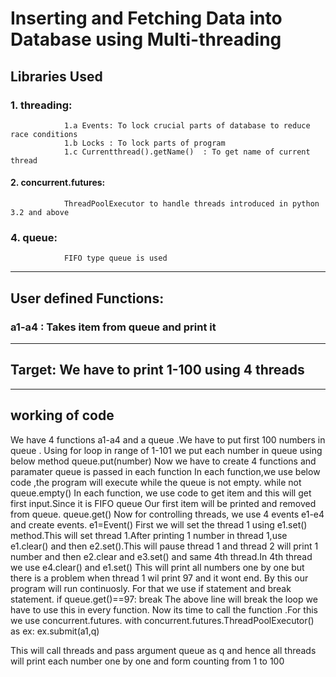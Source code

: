 # Inserting and Fetching Data into Database using Multi-threading
## Libraries Used
### 1. threading:
                1.a Events: To lock crucial parts of database to reduce race conditions
                1.b Locks : To lock parts of program
                1.c Currentthread().getName()  : To get name of current thread
#### 2. concurrent.futures:
                ThreadPoolExecutor to handle threads introduced in python 3.2 and above
### 4. queue:
                FIFO type queue is used
_________________________________________________________________________________________________________

## User defined Functions:
### a1-a4 :  Takes item from queue and print it
_________________________________________________________________________________________________________

## Target: We have to print 1-100 using 4 threads 
_________________________________________________________________________________________________________
## working of code
We have 4 functions a1-a4 and a queue .We have to put first 100 numbers in queue .
Using for loop in range of 1-101 we put each number in queue using below method
                       queue.put(number) 
Now we have to create 4 functions and paramater queue is passed in each function
In each function,we use below code ,the program will execute while the queue is not empty. 
                  while not queue.empty()
In each function, we use code to get item and this will get first input.Since it is FIFO queue Our first item will be printed and removed from queue.
                   queue.get() 
Now for controlling threads, we use 4 events e1-e4 and create events.
                  e1=Event()
First we will set the thread 1 using e1.set() method.This will set thread 1.After printing 1 number in thread 1,use e1.clear() and then e2.set().This will pause thread 1 and thread 2 will print 1 number and then e2.clear and e3.set() and same 4th thread.In 4th thread we use e4.clear() and e1.set()
This will print all numbers one by one but there is a problem when thread 1 wil print 97 and it wont end.
By this our program will run continuosly.
For that we use if statement and break statement.
        if queue.get()==97:
             break
The above line will break the loop we have to use this in every function.
Now its time to call the function .For this we use concurrent.futures.
   with concurrent.futures.ThreadPoolExecutor() as ex:
        ex.submit(a1,q)

This will call threads and pass argument queue as q and hence all threads will print each number one by one and form counting from 1 to 100 
 
